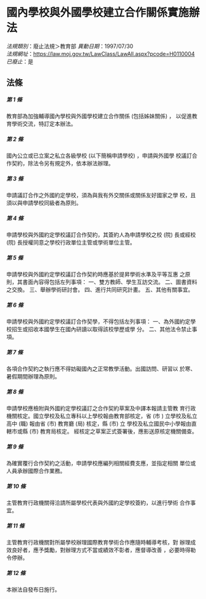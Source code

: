 # 國內學校與外國學校建立合作關係實施辦法

*法規類別*：廢止法規＞教育部
*異動日期*：1997/07/30  
*法規網址*：https://law.moj.gov.tw/LawClass/LawAll.aspx?pcode=H0110004
*已廢止*：是


## 法條
##### 第 1 條
教育部為加強輔導國內學校與外國學校建立合作關係 (包括姊妹關係) ，
以促進教育學術交流，特訂定本辦法。

##### 第 2 條
國內公立或已立案之私立各級學校 (以下簡稱申請學校) ，申請與外國學
校議訂合作契約，除法令另有規定外，依本辦法辦理。

##### 第 3 條
申請議訂合作之外國約定學校，須為與我有外交關係或關係友好國家之學
校，且須以與申請學校同級者為原則。

##### 第 4 條
申請學校與外國約定學校議訂合作契約，其簽約人為申請學校之校 (院)
長或經校 (院) 長授權同意之學校行政單位主管或學術單位主管。

##### 第 5 條
申請學校與外國約定學校議訂合作契約時應基於提昇學術水準及平等互惠
之原則，其書面內容得包括左列事項：
一、雙方教師、學生互訪交流。
二、圖書資料之交換。
三、舉辦學術研討會。
四、進行共同研究計畫。
五、其他有關事宜。


##### 第 6 條
申請學校與外國約定學校議訂合作契學，不得包括左列事項：
一、為外國約定學校招生或招收本國學生在國內研讀以取得該校學歷或學
    分。
二、其他法令禁止事項。


##### 第 7 條
各項合作契約之執行應不得妨礙國內之正常教學活動。出國訪問、研習以
於寒、暑假期間辦理為原則。

##### 第 8 條
申請學校應檢附與外國約定學校議訂之合作契約草案及中譯本報請主管教
育行政機關核定。國立學校及私立專科以上學校報由教育部核定，省 (市
) 立學校及私立高中 (職) 報由省 (市) 教育廳 (局) 核定，縣 (市) 立
學校及私立國民中小學報由直轄市或縣 (市) 教育局核定。
經核定之草案正式簽署後，應影送原核定機關備查。

##### 第 9 條
為確實覆行合作契約之活動，申請學校應編列相關經費支應，並指定相關
單位或人員承辦國際合作業務。

##### 第 10 條
主管教育行政機關得洽請所屬學校代表與外國約定學校簽約，以進行學術
合作事宜。

##### 第 11 條
主管教育行政機關對所屬學校辦理國際教育學術合作應隨時輔導考核，對
辦理成效良好者，應予獎勵，對辦理方式不當或績效不彰者，應督導改善
，必要時得勒令停辦。

##### 第 12 條
本辦法自發布日施行。


